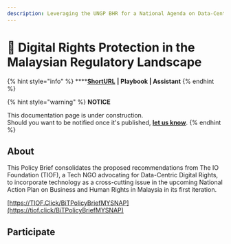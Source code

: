 ```yaml
---
description: Leveraging the UNGP BHR for a National Agenda on Data-Centric Digital Rights
---
```


# 🚧 Digital Rights Protection in the Malaysian Regulatory Landscape

{% hint style="info" %}
****[**ShortURL**](https://tiof.click/BiTPolicyBriefMYSNAP) **| Playbook | Assistant**
{% endhint %}

{% hint style="warning" %}
**NOTICE**

This documentation page is under construction.\
Should you want to be notified once it's published, [**let us know**](https://tiof.click/TIOFTarianUpdatesService).
{% endhint %}

## About

This Policy Brief consolidates the proposed recommendations from The IO Foundation (TIOF), a Tech NGO advocating for Data-Centric Digital Rights, to incorporate technology as a cross-cutting issue in the upcoming National Action Plan on Business and Human Rights in Malaysia in its first iteration.

[https://TIOF.Click/BiTPolicyBriefMYSNAP](https://tiof.click/BiTPolicyBriefMYSNAP)

## Participate

